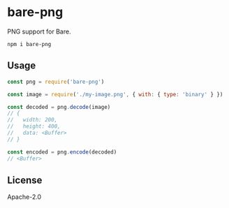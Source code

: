 # bare-png

PNG support for Bare.

```
npm i bare-png
```

## Usage

```js
const png = require('bare-png')

const image = require('./my-image.png', { with: { type: 'binary' } })

const decoded = png.decode(image)
// {
//   width: 200,
//   height: 400,
//   data: <Buffer>
// }

const encoded = png.encode(decoded)
// <Buffer>
```

## License

Apache-2.0
